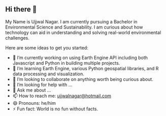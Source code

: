 ## Hi there 👋

<!--
**ujjwalishere/ujjwalishere** is a ✨ _special_ ✨ repository because its `README.md` (this file) appears on your GitHub profile. -->

My Name is Ujjwal Nagar. I am currently pursuing a Bachelor in Environmental Science and Sustainability. 
I am curious about how technology can aid in understanding and solving real-world environmental challenges.

Here are some ideas to get you started:

- 🔭 I’m currently working on using Earth Engine API including both Javascript and Python in building multiple projects.
- 🌱 I’m learning Earth Engine, various Python geospatial libraries, and R data processing and visualization.
- 👯 I’m looking to collaborate on anything worth being curious about.
- 🤔 I’m looking for help with ...
- 💬 Ask me about ...
- 📫 How to reach me: ujjwalnagar@hotmail.com
- 😄 Pronouns: he/him
- ⚡ Fun fact: World is no fun without facts.

